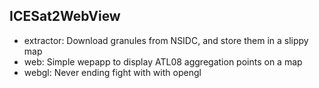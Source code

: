 ## ICESat2WebView ##


* extractor: Download granules from NSIDC, and store them in a slippy map 
* web: Simple wepapp to display ATL08 aggregation points on a map
* webgl: Never ending fight with with opengl




















